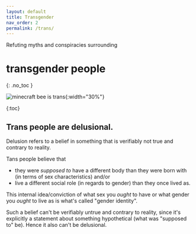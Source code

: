 ```yaml
---
layout: default
title: Transgender
nav_order: 2
permalink: /trans/
---
```


Refuting myths and conspiracies surrounding
# transgender people
{: .no_toc }

![minecraft bee is trans](https://opossum3.github.io/lgbt/images/transbee.png "Like bees, trans people are valuable members of our ecosystem that are feared needlessley. They usually aren't aggressive and only attack if you bother them first, but when they do, they are willing to fight to their death to protect themelves and those like them from your slander."){:width="30%"}

{:toc} 

## Trans people are delusional.
Delusion refers to a belief in something that is verifiably not true and contrary to reality.

Tans people believe that
- they were _supposed to_ have a different body than they were born with (in terms of sex characteristics)
and/or
- live a different social role (in regards to gender) than they once lived as.

This internal idea/conviction of what sex you _ought_ to have or what gender you _ought_ to live as is what's called "gender identity".

Such a belief can't be verifiably untrue and contrary to reality, since it's explicitly a statement about something hypothetical (what was "supposed to" be). Hence it also can't be delusional.
